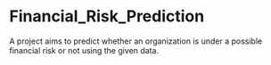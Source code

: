 # Financial_Risk_Prediction
A project aims to predict whether an organization is under a possible financial risk or not using the given data.
